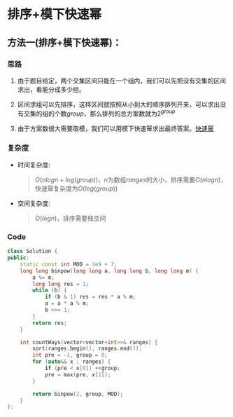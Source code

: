 # 排序+模下快速幂
## 方法一(排序+模下快速幂)：
### 思路
1. 由于题目给定，两个交集区间只能在一个组内，我们可以先把没有交集的区间求出，看能分成多少组。

2. 区间求组可以先排序，这样区间就按照从小到大的顺序排列开来，可以求出没有交集的组的个数$group$，那么排列的总方案数就为$2^{group}$

3. 由于方案数很大需要取模，我们可以用模下快速幂求出最终答案。[快速幂](https://oi-wiki.org/math/binary-exponentiation/)


### 复杂度
- 时间复杂度:
  > $O(nlogn+log(group))$，$n$为数组$ranges$的大小，排序需要$O(nlogn)$，快速幂复杂度为$O(log(group))$
- 空间复杂度:
  > $O(logn)$，排序需要栈空间

### Code
```C++ []
class Solution {
public:
    static const int MOD = 1e9 + 7;
    long long binpow(long long a, long long b, long long m) {
        a %= m;
        long long res = 1;
        while (b) {
            if (b & 1) res = res * a % m;
            a = a * a % m;
            b >>= 1;
        }
        return res;
    }

    int countWays(vector<vector<int>>& ranges) {
        sort(ranges.begin(), ranges.end());
        int pre = -1, group = 0;
        for (auto&& x : ranges) {
            if (pre < x[0]) ++group;
            pre = max(pre, x[1]);
        }

        return binpow(2, group, MOD);
    }
};
```